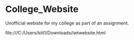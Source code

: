 # College_Website
Unofficial webiste for my college as part of an assignment.

file:///C:/Users/kiit1/Downloads/iwtwebsite.html
